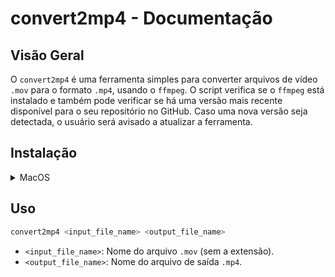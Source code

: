 # **convert2mp4 - Documentação**

## **Visão Geral**

O `convert2mp4` é uma ferramenta simples para converter arquivos de vídeo `.mov` para o formato `.mp4`, usando o `ffmpeg`. O script verifica se o `ffmpeg` está instalado e também pode verificar se há uma versão mais recente disponível para o seu repositório no GitHub. Caso uma nova versão seja detectada, o usuário será avisado a atualizar a ferramenta.

## **Instalação**

<details>
  <summary>MacOS</summary>

### **Instalar via Script**
1. Para instalar o `convert2mp4`, execute o seguinte comando no terminal:

```bash
curl -L https://www.ribeiroevandro.com.br/convert2mp4/install | bash
```

2. O script realizará as seguintes etapas:
- Verificará se o sistema operacional é compatível.
- Verificará se o `ffmpeg` está instalado.
- Clonará o repositório `convert2mp4` na pasta `~/.config/convert2mp4`.
- Criará um link simbólico para o script `convert2mp4.sh` em `/usr/local/bin/`.
</details>

## **Uso**

```sh
convert2mp4 <input_file_name> <output_file_name>
```

- `<input_file_name>`: Nome do arquivo `.mov` (sem a extensão).
- `<output_file_name>`: Nome do arquivo de saída `.mp4`.